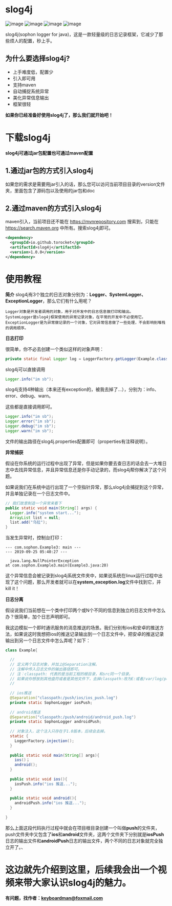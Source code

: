 # slog4j

![image](https://github.com/torocket/slog4j/blob/master/label/java.svg)
![image](https://github.com/torocket/slog4j/blob/master/label/codesize.svg)
![image](https://github.com/torocket/slog4j/blob/master/label/codeline.svg)
![image](https://github.com/torocket/slog4j/blob/master/label/version.svg)

slog4j(sophon logger for java)，这是一款轻量级的日志记录框架，它减少了那些烦人的配置，秒上手。

## 为什么要选择slog4j?

- 上手难度低，配置少
- 引入即可用
- 支持maven
- 自动捕捉系统异常
- 美化异常信息输出
- 框架很轻

**如果你已经准备好使用slog4j了，那么我们就开始吧！**

# 下载slog4j

**slog4j可通过jar包配置也可通过maven配置**

## 1.通过jar包的方式引入slog4j

如果您的需求是需要用jar引入的话，那么您可以访问当前项目目录的version文件夹，里面包含了源码包以及使用的jar包和doc

## 2.通过maven的方式引入slog4j

maven引入，当前项目还不能在 https://mvnrepository.com 搜索到，只能在 https://search.maven.org 中所有。搜索slog4j即可。

```xml
<dependency>
  <groupId>io.github.torocket</groupId>
  <artifactId>slog4j</artifactId>
  <version>1.0.0</version>
</dependency>
```

# 使用教程

**简介**
slog4j有3个独立的日志对象分别为：**Logger、SystemLogger、ExceptionLogger**，那么它们有什么用呢？

    Logger对象是开发者调用的对象，用于对开发中的日志信息做打印和输出。
    SystemLogger是slog4j框架使用的异常记录对象，在平常的开发中不必使用它。
    ExceptionLogger是为异常做记录的一个对象，它对异常信息做了一些处理，不会影响到堆栈的调用顺序。
    
**日志打印**

很简单，你不必去创建一个类似这样的对象声明：
```java
private static final Logger log = LoggerFactory.getLogger(Example.class);
```
slog4j可以直接调用
```java
Logger.info("im sb");
```

slog4j支持4种输出（本来还有exception的，被我去掉了...），分别为：info、error、debug、warn。

这些都是直接调用即可。
```java
Logger.info("im sb");
Logger.error("im sb");
Logger.debug("im sb");
Logger.warn("im sb");
```
文件的输出路径在slog4j.properties配置即可（properties有注释说明）。

**异常捕获**

假设在你系统的运行过程中出现了异常，但是如果你要去查日志的话会去一大堆日志中去找异常信息，并且异常信息还是你手动记录的，而slog4j帮你解决了这个问题。

如果说我们在系统中运行出现了一个空指针异常，那么slog4j会捕捉到这个异常，并且单独记录在一个日志文件中。

```java
// 我们故意制造一个异常来看下
public static void main(String[] args) {
  Logger.info("system start...");
  ArrayList list = null;
  list.add("乌拉");
}
```

当发生异常时，控制台打印：

```
--- com.sophon.Example3: main ---
--- 2019-09-25 05:40:27 ---
  
  java.lang.NullPointerException
at com.sophon.Example3.main(Example3.java:20)
```
这个异常信息会被记录到slog4j系统文件夹中，如果说系统在linux运行过程中出现了这个问题，那么开发者就可以在**system_exception.log**文件中找到它，并kill it！

**日志分离**

假设说我们当前想在一个类中打印两个或N个不同的信息到独立的日志文件中怎么办？很简单，加个日志声明即可。

我这边模拟一个即时通讯服务的消息推送的场景。我们分别有ios和安卓的推送方法，如果说这时我想把ios的推送记录输出到一个日志文件中，把安卓的推送记录输出到另一个日志文件中怎么弄呢？如下：

```java
class Example{

  //
  // 定义两个日志对象，并加上@Separation注解。
  // 注解中传入日志文件的输出路径即可。
  // 注：classpath: 代表的是当前工程的根目录，和src同一个目录。
  // 如果说你想放到其他盘符或者是其他文件下，去掉classpath:改为E:或者/var/log/push..即可
  //
  
  // ios推送
  @Separation("classpath:/push/ios/ios_push.log")
  private static SophonLogger iosPush;
  
  // android推送
  @Separation("classpath:/push/android/android_push.log")
  private static SophonLogger androidPush;
  
  // 对象注入，这个注入只存在于1.0版本，后续会去掉。
  static {
    LoggerFactory.injection();
  }
  
  public static void main(String[] args){
    ios()；
    android();
  }
  
  public static void ios(){
    iosPush.info("ios 推送...");
  }
  
  public static void android(){
    androidPush.info("ios 推送...");
  }
  
}
```

那么上面这段代码执行过程中就会在项目根目录创建一个叫做**push**的文件夹，push文件夹中又包含了**ios**和**android**文件夹，这两个文件夹下分别就是**iosPush**日志的输出文件和**androidPush**日志的输出文件，两个不同的日志对象就完全独立开了。、

# 这边就先介绍到这里，后续我会出一个视频来带大家认识slog4j的魅力。

**有问题，找作者：keyboardman@foxmail.com**

